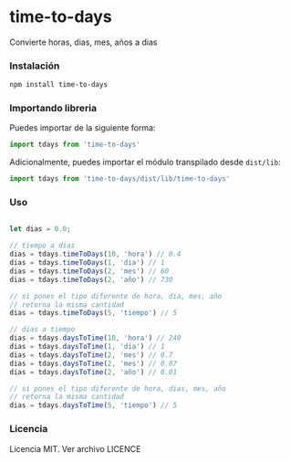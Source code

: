 # time-to-days

Convierte horas, dias, mes, años a dias

### Instalación

```bash
npm install time-to-days
```

### Importando libreria

Puedes importar de la siguiente forma:

```javascript
import tdays from 'time-to-days'
```

Adicionalmente, puedes importar el módulo transpilado desde `dist/lib`:

```javascript
import tdays from 'time-to-days/dist/lib/time-to-days'
```

### Uso

```javascript

let dias = 0.0;

// tiempo a dias
dias = tdays.timeToDays(10, 'hora') // 0.4
dias = tdays.timeToDays(1, 'dia') // 1
dias = tdays.timeToDays(2, 'mes') // 60
dias = tdays.timeToDays(2, 'año') // 730

// si pones el tipo diferente de hora, dia, mes, año
// retorna la misma cantidad
dias = tdays.timeToDays(5, 'tiempo') // 5

// dias a tiempo
dias = tdays.daysToTime(10, 'hora') // 240
dias = tdays.daysToTime(1, 'dia') // 1
dias = tdays.daysToTime(2, 'mes') // 0.7
dias = tdays.daysToTime(2, 'mes') // 0.07
dias = tdays.daysToTime(2, 'año') // 0.01

// si pones el tipo diferente de hora, dias, mes, año
// retorna la misma cantidad
dias = tdays.daysToTime(5, 'tiempo') // 5
```

### Licencia

Licencia MIT. Ver archivo LICENCE
